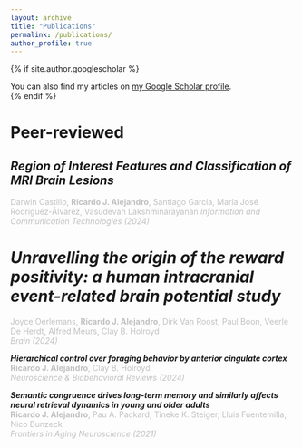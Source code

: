 ```yaml
---
layout: archive
title: "Publications"
permalink: /publications/
author_profile: true
---
```


{% if site.author.googlescholar %}
  <div class="wordwrap">You can also find my articles on <a href="{{site.author.googlescholar}}">my Google Scholar profile</a>.</div>
{% endif %}

<br>

Peer-reviewed
=====

## ***Region of Interest Features and Classification of MRI Brain Lesions***  
<span style="color:#C0C0C0">Darwin Castillo, **Ricardo J. Alejandro**, Santiago García, María José Rodríguez-Álvarez, Vasudevan Lakshminarayanan</span>  <!-- authors -->
<span style="color:#C0C0C0">*Information and Communication Technologies (2024)*</span> <!-- journal (year) -->
&nbsp; <!-- space between the icons -->
<a href="https://link.springer.com/chapter/10.1007/978-3-031-75431-9_4" target="_blank"><i class="fa fa-link" aria-hidden="true"></i></a> <!-- URL -->

# ***Unravelling the origin of the reward positivity: a human intracranial event-related brain potential study***  
<span style="color:#C0C0C0">Joyce Oerlemans, **Ricardo J. Alejandro**, Dirk Van Roost, Paul Boon, Veerle De Herdt, Alfred Meurs, Clay B. Holroyd</span>  
<span style="color:#C0C0C0">*Brain (2024)*</span>
&nbsp; <!-- space between the icons -->
<a href="https://academic.oup.com/brain/advance-article-abstract/doi/10.1093/brain/awae259/7727398" target="_blank"><i class="fa fa-link" aria-hidden="true"></i></a> <!-- URL -->

***Hierarchical control over foraging behavior by anterior cingulate cortex***  
<span style="color:#C0C0C0">**Ricardo J. Alejandro**, Clay B. Holroyd</span><!-- authors -->  
<span style="color:#C0C0C0">*Neuroscience & Biobehavioral Reviews (2024)*</span><!-- journal (year) --> 
&nbsp; <!-- space between the icons -->
<a href="https://www.sciencedirect.com/science/article/pii/S0149763424000927" target="_blank"><i class="fa fa-link" aria-hidden="true"></i></a>
&nbsp; <!-- space between the icons -->
<a href="../files/Alejandro_&_Holroyd_2024.pdf" target="_blank"><i class="fa fa-file-pdf" aria-hidden="true"></i></a>

***Semantic congruence drives long-term memory and similarly affects neural retrieval dynamics in young and older adults***  
<span style="color:#C0C0C0">**Ricardo J. Alejandro**, Pau A. Packard, Tineke K. Steiger, Lluis Fuentemilla, Nico Bunzeck</span><!-- authors -->  
<span style="color:#C0C0C0">*Frontiers in Aging Neuroscience (2021)*</span><!-- journal (year) --> 
&nbsp; <!-- space between the icons -->
<a href="https://www.frontiersin.org/journals/aging-neuroscience/articles/10.3389/fnagi.2021.683908/full" target="_blank"><i class="fa fa-link" aria-hidden="true"></i></a>
&nbsp; <!-- space between the icons -->
<a href="../files/Alejandro_et_al_2021.pdf" target="_blank"><i class="fa fa-file-pdf" aria-hidden="true"></i></a>